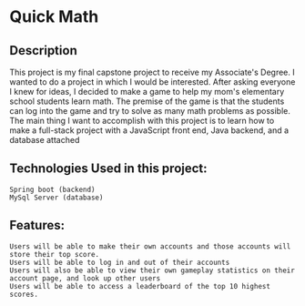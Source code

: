 # Quick Math

## Description
This project is my final capstone project to receive my Associate's Degree. I wanted to do a project in which I would be interested. 
After asking everyone I knew for ideas, I decided to make a game to help my mom's elementary school students learn math.
The premise of the game is that the students can log into the game and try to solve as many math problems as possible. 
The main thing I want to accomplish with this project is to learn how to make a full-stack project with a JavaScript front end,
Java backend, and a database attached

## Technologies Used in this project:
    Spring boot (backend)
    MySql Server (database)



## Features:
    Users will be able to make their own accounts and those accounts will store their top score.
    Users will be able to log in and out of their accounts
    Users will also be able to view their own gameplay statistics on their account page, and look up other users
    Users will be able to access a leaderboard of the top 10 highest scores.
